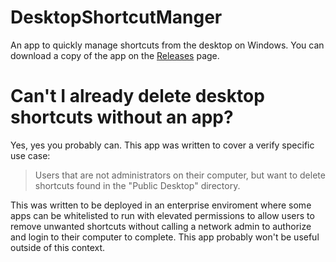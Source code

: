 # DesktopShortcutManger
An app to quickly manage shortcuts from the desktop on Windows. You can download a copy of the app on the [Releases](https://github.com/ajcolson/DesktopShortcutManger/releases) page.

# Can't I already delete desktop shortcuts without an app?
Yes, yes you probably can. This app was written to cover a verify specific use case:
> Users that are not administrators on their computer, but want to delete shortcuts found in the "Public Desktop" directory.

This was written to be deployed in an enterprise enviroment where some apps can be whitelisted to run with elevated permissions to allow users to remove unwanted shortcuts without calling a network admin to authorize and login to their computer to complete.
This app probably won't be useful outside of this context.
